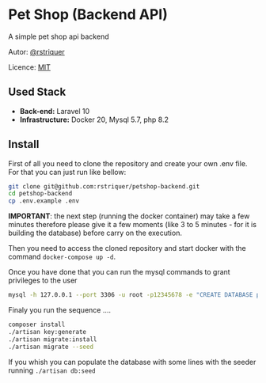 # Pet Shop (Backend API)

A simple pet shop api backend

Autor: [@rstriquer](https://gist.io/@rstriquer/4e8012db1a55bebdc99672d2d178bbaa/)

Licence: [MIT](https://choosealicense.com/licenses/mit/)

## Used Stack

-   **Back-end:** Laravel 10
-   **Infrastructure:** Docker 20, Mysql 5.7, php 8.2

## Install

First of all you need to clone the repository and create your own .env file. For that you can just run like bellow:

```bash
git clone git@github.com:rstriquer/petshop-backend.git
cd petshop-backend
cp .env.example .env
```

**IMPORTANT**: the next step (running the docker container) may take a few minutes therefore please give it a few moments (like 3 to 5 minutes - for it is building the database) before carry on the execution.

Then you need to access the cloned repository and start docker with the command `docker-compose up -d`.

Once you have done that you can run the mysql commands to grant privileges to the user

```bash
mysql -h 127.0.0.1 --port 3306 -u root -p12345678 -e "CREATE DATABASE petshop_dev; GRANT ALL PRIVILEGES ON petshop_dev.* TO 'petshop'@'%' IDENTIFIED BY '12345678';"
```

Finaly you run the sequence ....

```bash
composer install
./artisan key:generate
./artisan migrate:install
./artisan migrate --seed
```

If you whish you can populate the database with some lines with the seeder running `./artisan db:seed`
